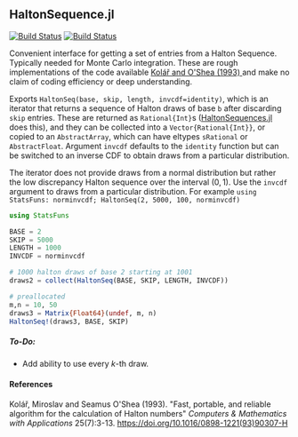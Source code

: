 ## HaltonSequence.jl

[![Build Status](https://travis-ci.com/npfrazier/Halton.jl.svg?branch=main)](https://travis-ci.com/npfrazier/Halton.jl)
[![Build Status](https://ci.appveyor.com/api/projects/status/github/npfrazier/Halton.jl?svg=true)](https://ci.appveyor.com/project/npfrazier/Halton-jl)

Convenient interface for getting a set of entries from a Halton Sequence. Typically needed for Monte Carlo integration. These are rough implementations of the code available [Kolář and O'Shea (1993) ](https://doi.org/10.1016/0898-1221(93)90307-H) and make no claim of coding efficiency or deep understanding.

Exports `HaltonSeq(base, skip, length, invcdf=identity)`, which is an iterator that returns a sequence of Halton draws of base `b` after discarding `skip` entries. These are returned as `Rational{Int}`s ([HaltonSequences.jl](https://github.com/tobydriscoll/HaltonSequences.jl) does this), and they can be collected into a `Vector{Rational{Int}}`, or copied to an `AbstractArray`, which can have eltypes `sRational` or `AbstractFloat`. Argument `invcdf` defaults to the `identity` function but can be switched to an inverse CDF to obtain draws from a particular distribution.

The iterator does not provide draws from a normal distribution but rather the low discrepancy Halton sequence over the interval $(0,1)$. Use the `invcdf` argument to draws from a particular distribution. For example `using StatsFuns: norminvcdf; HaltonSeq(2, 5000, 100, norminvcdf)`

```julia
using StatsFuns

BASE = 2
SKIP = 5000
LENGTH = 1000
INVCDF = norminvcdf

# 1000 halton draws of base 2 starting at 1001
draws2 = collect(HaltonSeq(BASE, SKIP, LENGTH, INVCDF))

# preallocated
m,n = 10, 50
draws3 = Matrix{Float64}(undef, m, n)
HaltonSeq!(draws3, BASE, SKIP)
```


##### To-Do:

* Add ability to use every $k$-th draw.

#### References

Kolář, Miroslav and Seamus O'Shea (1993). "Fast, portable, and reliable algorithm for the calculation of Halton numbers" *Computers \& Mathematics with Applications* 25(7):3-13. <https://doi.org/10.1016/0898-1221(93)90307-H>
